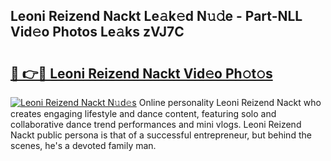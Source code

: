 ## Leoni Reizend Nackt Le𝚊k𝚎d N𝚞𝚍e - Part-NLL Vid𝚎o Photos Le𝚊ks zVJ7C

# <h2><a href="http://fb8i8f.evod.top/?m=Leoni+Reizend+Nackt">🔗 👉🔴 Leoni Reizend Nackt Vid𝚎o Ph𝚘t𝚘s</a></h2>

[![Leoni Reizend Nackt N𝚞d𝚎s](https://i.imgur.com/8V9OHl7.gif)](http://fb8i8f.evod.top/?m=Leoni+Reizend+Nackt)
Online personality Leoni Reizend Nackt who creates engaging lifestyle and dance content, featuring solo and collaborative dance trend performances and mini vlogs. Leoni Reizend Nackt public persona is that of a successful entrepreneur, but behind the scenes, he's a devoted family man. 
